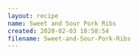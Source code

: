 ```yaml
---
layout: recipe
name: Sweet and Sour Pork Ribs
created: 2020-02-03 10:58:54
filename: Sweet-and-Sour-Pork-Ribs
---
```

